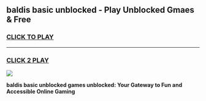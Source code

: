 
## baldis basic unblocked - Play Unblocked Gmaes & Free
<h3>
<a href="https://news.freeplayer.one?title=baldis_basic_unblocked&ref=16F">CLICK TO PLAY</a></h3>
<hr>

<h3>
<a href="https://news.freeplayer.one?title=baldis_basic_unblocked&ref=16F">CLICK 2 PLAY</a>
  
</h3>

<a href="https://news.freeplayer.one?title=baldis_basic_unblocked&ref=16F/"><img src="https://clearcache.store/games.png"></a>


**baldis basic unblocked games unblocked: Your Gateway to Fun and Accessible Online Gaming**
